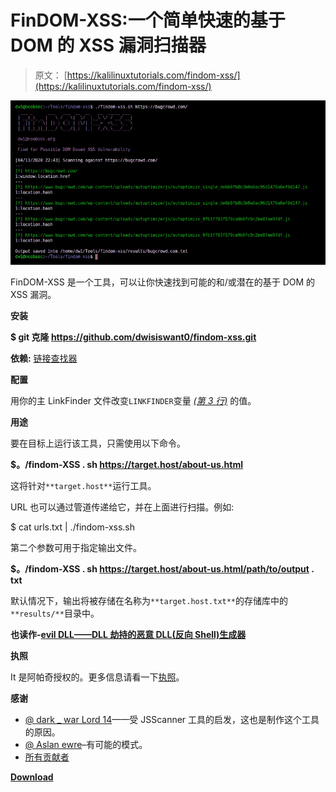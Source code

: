 # FinDOM-XSS:一个简单快速的基于 DOM 的 XSS 漏洞扫描器

> 原文： [https://kalilinuxtutorials.com/findom-xss/](https://kalilinuxtutorials.com/findom-xss/)

[![FinDOM-XSS : A Fast DOM Based XSS Vulnerability Scanner With Simplicity](img/65878dc18c4e05b38cde76b1dfc390ec.png "FinDOM-XSS : A Fast DOM Based XSS Vulnerability Scanner With Simplicity")](https://1.bp.blogspot.com/-Z-0tCFnoQ9s/XxQqEhrUMeI/AAAAAAAAG7U/F7ozfZEq5SQKD9Sx52AxgqPqO79pnwZMgCLcBGAsYHQ/s1600/FinDOM-XSS%25281%2529.png)

FinDOM-XSS 是一个工具，可以让你快速找到可能的和/或潜在的基于 DOM 的 XSS 漏洞。

**安装**

**$ git 克隆 https://github.com/dwisiswant0/findom-xss.git**

**依赖:** [链接查找器](https://github.com/GerbenJavado/LinkFinder)

**配置**

用你的主 LinkFinder 文件改变`LINKFINDER`变量 *[(第 3 行)](https://github.com/dwisiswant0/findom-xss/blob/master/findom-xss.sh#L3)* 的值。

**用途**

要在目标上运行该工具，只需使用以下命令。

**$。/findom-XSS . sh https://target.host/about-us.html**

这将针对`**target.host**`运行工具。

URL 也可以通过管道传递给它，并在上面进行扫描。例如:

$ cat urls.txt | ./findom-xss.sh

第二个参数可用于指定输出文件。

**$。/findom-XSS . sh https://target.host/about-us.html/path/to/output . txt**

默认情况下，输出将被存储在名称为`**target.host.txt**`的存储库中的`**results/**`目录中。

**也读作-[evil DLL——DLL 劫持的恶意 DLL(反向 Shell)生成器](https://kalilinuxtutorials.com/evildll/)**

**执照**

It 是阿帕奇授权的。更多信息请看一下[执照](https://github.com/dwisiswant0/findom-xss/blob/master/LICENSE)。

**感谢**

*   [@ dark _ war Lord 14](https://twitter.com/dark_warlord14)——受 JSScanner 工具的启发，这也是制作这个工具的原因。
*   [@ Aslan ewre](https://twitter.com/aslanewre)–有可能的模式。
*   [所有贡献者](https://github.com/dwisiswant0/findom-xss/graphs/contributors)

[**Download**](https://github.com/dwisiswant0/findom-xss)